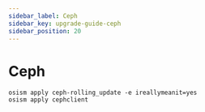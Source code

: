 ```yaml
---
sidebar_label: Ceph
sidebar_key: upgrade-guide-ceph
sidebar_position: 20
---
```


# Ceph

```console
osism apply ceph-rolling_update -e ireallymeanit=yes
osism apply cephclient
```
